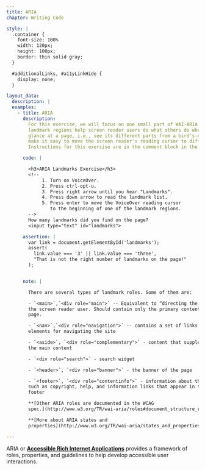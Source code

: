 ```yaml
---
title: ARIA
chapter: Writing Code

style: |
  .container {
    font-size: 100%
    width: 120px;
    height: 100px;
    border: thin solid gray;
  }

  #additionalLinks, #a11yLinkHide {
    display: none;
  }

layout_data:
  description: |
  examples:
    - title: ARIA
      description:
        For this exercise, we will focus on one small part of WAI-ARIA called landmark regions.
        landmark regions help screen reader users do what others do when they
        glance at a page, i.e., see its different parts from a bird's-eye view. They also
        make it easy to move the screen reader's reading cursor to different locations on the page.
        Instructions for this exercise are in the comment block in the editor below.

      code: |

        <h3>ARIA Landmarks Exercise</h3>
        <!--
             1. Turn on VoiceOver.
             2. Press ctrl-opt-u.
             3. Press right arrow until you hear "Landmarks".
             4. Press down arrow to read the landmark list.
             5. Press enter to move the VoiceOver reading cursor
                to the beginning of one of the landmark regions.
        -->
        How many landmarks did you find on the page?
        <input type="text" id="landmarks">

      assertion: |
        var link = document.getElementById('landmarks');
        assert(
          link.value === '3' || link.value === 'three',
          "That is not the right number of landmarks on the page!"
        );


      note: |

        There are several types of landmark roles. Some of them are:

        - `<main>`,`<div role="main">` -- Equivalent to “directing the gaze” of 
        the screen reader user. Should contain only the primary content of the 
        page.

        - `<nav>`,`<div role="navigation">` -- contains a set of links or 
        elements for navigating the site

        - `<aside>`, `<div role="complementary">` - content that supplements 
        the main content

        - `<div role="search">` - search widget

        - `<header>`, `<div role="banner">` - the banner of the page

        - `<footer>`, `<div role="contentinfo">` - information about the page 
        such as copyright, help, and information links that appear in the 
        footer

        **[Other ARIA roles are documented in the WCAG 
        spec.](http://www.w3.org/TR/wai-aria/roles#document_structure_roles)**

        **[More about ARIA states and 
        properties](http://www.w3.org/TR/wai-aria/states_and_properties#state_prop_def)**

---
```

ARIA or **[Accessible Rich Internet
Applications](http://www.w3.org/WAI/intro/aria.php)** provides a framework of 
roles, properties, and guidelines to help
develop accessible user interactions.

